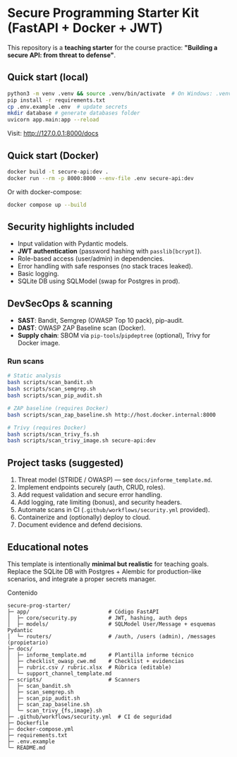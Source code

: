 # Secure Programming Starter Kit (FastAPI + Docker + JWT)

This repository is a **teaching starter** for the course practice:
**"Building a secure API: from threat to defense"**.

## Quick start (local)

```bash
python3 -m venv .venv && source .venv/bin/activate  # On Windows: .venv\Scripts\activate
pip install -r requirements.txt
cp .env.example .env  # update secrets
mkdir database # generate databases folder
uvicorn app.main:app --reload
```

Visit: http://127.0.0.1:8000/docs

## Quick start (Docker)

```bash
docker build -t secure-api:dev .
docker run --rm -p 8000:8000 --env-file .env secure-api:dev
```

Or with docker-compose:

```bash
docker compose up --build
```

## Security highlights included

- Input validation with Pydantic models.
- **JWT authentication** (password hashing with `passlib[bcrypt]`).
- Role-based access (user/admin) in dependencies.
- Error handling with safe responses (no stack traces leaked).
- Basic logging.
- SQLite DB using SQLModel (swap for Postgres in prod).

## DevSecOps & scanning

- **SAST**: Bandit, Semgrep (OWASP Top 10 pack), pip-audit.
- **DAST**: OWASP ZAP Baseline scan (Docker).
- **Supply chain**: SBOM via `pip-tools`/`pipdeptree` (optional), Trivy for Docker image.

### Run scans

```bash
# Static analysis
bash scripts/scan_bandit.sh
bash scripts/scan_semgrep.sh
bash scripts/scan_pip_audit.sh

# ZAP baseline (requires Docker)
bash scripts/scan_zap_baseline.sh http://host.docker.internal:8000

# Trivy (requires Docker)
bash scripts/scan_trivy_fs.sh
bash scripts/scan_trivy_image.sh secure-api:dev
```

## Project tasks (suggested)

1. Threat model (STRIDE / OWASP) — see `docs/informe_template.md`.
2. Implement endpoints securely (auth, CRUD, roles).
3. Add request validation and secure error handling.
4. Add logging, rate limiting (bonus), and security headers.
5. Automate scans in CI (`.github/workflows/security.yml` provided).
6. Containerize and (optionally) deploy to cloud.
7. Document evidence and defend decisions.

## Educational notes

This template is intentionally **minimal but realistic** for teaching goals. Replace the SQLite DB
with Postgres + Alembic for production-like scenarios, and integrate a proper secrets manager.


Contenido

```
secure-prog-starter/
├─ app/                         # Código FastAPI
│  ├─ core/security.py          # JWT, hashing, auth deps
│  ├─ models/                   # SQLModel User/Message + esquemas Pydantic
│  └─ routers/                  # /auth, /users (admin), /messages (propietario)
├─ docs/
│  ├─ informe_template.md       # Plantilla informe técnico
│  ├─ checklist_owasp_cwe.md    # Checklist + evidencias
│  ├─ rubric.csv / rubric.xlsx  # Rúbrica (editable)
│  └─ support_channel_template.md
├─ scripts/                     # Scanners
│  ├─ scan_bandit.sh
│  ├─ scan_semgrep.sh
│  ├─ scan_pip_audit.sh
│  ├─ scan_zap_baseline.sh
│  └─ scan_trivy_{fs,image}.sh
├─ .github/workflows/security.yml  # CI de seguridad
├─ Dockerfile
├─ docker-compose.yml
├─ requirements.txt
├─ .env.example
└─ README.md
```